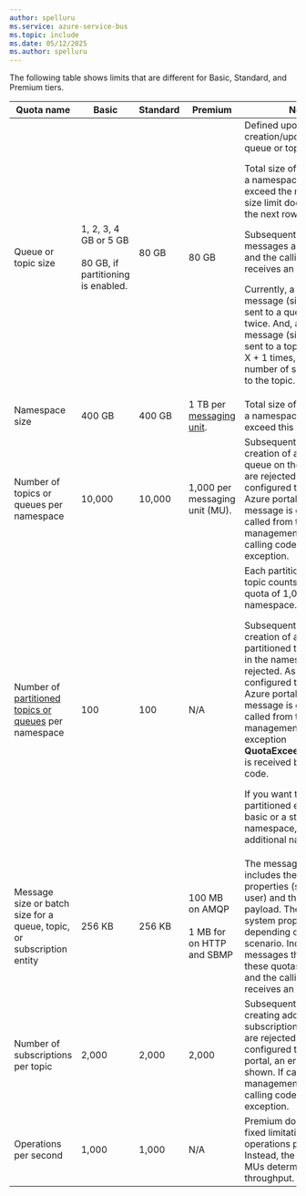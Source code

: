 ```yaml
---
author: spelluru
ms.service: azure-service-bus
ms.topic: include
ms.date: 05/12/2025
ms.author: spelluru
---
```



The following table shows limits that are different for Basic, Standard, and Premium tiers.


| Quota name | Basic | Standard | Premium | Notes | 
| --- | --- | --- | --- | --- |
| Queue or topic size | 1, 2, 3, 4 GB or 5 GB<br/><br/>80 GB, if partitioning is enabled. | 80 GB</p> | 80 GB | Defined upon creation/updation of the queue or topic. <p>Total size of all entities in a namespace can't exceed the namespace size limit documented in the next row.</p><p>Subsequent incoming messages are rejected, and the calling code receives an exception.</p> <p>Currently, a large message (size \> 1 MB) sent to a queue is counted twice. And, a large message (size \> 1 MB) sent to a topic is counted X + 1 times, where X is the number of subscriptions to the topic. </p>|
| Namespace size | 400 GB | 400 GB | 1 TB per [messaging unit](/azure/service-bus-messaging/service-bus-premium-messaging).| Total size of all entities in a namespace can't exceed this limit. | 
| Number of topics or queues per namespace | 10,000 | 10,000 | 1,000 per messaging unit (MU). | Subsequent requests for creation of a new topic or queue on the namespace are rejected. As a result, if configured through the Azure portal, an error message is generated. If called from the management API, the calling code receives an exception. |
| Number of [partitioned topics or queues](/azure/service-bus-messaging/service-bus-partitioning) per namespace | 100 | 100 | N/A | Each partitioned queue or topic counts toward the quota of 1,000 entities per namespace. <p>Subsequent requests for creation of a new partitioned topic or queue in the namespace are rejected. As a result, if configured through the Azure portal, an error message is generated. If called from the management API, the exception **QuotaExceededException** is received by the calling code.</p> <p>If you want to have more partitioned entities in a basic or a standard tier namespace, create additional namespaces. </p>|
| Message size or batch size for a queue, topic, or subscription entity | 256 KB | 256 KB | 100 MB on AMQP<br/><br/>1 MB for on HTTP and SBMP | The message size includes the size of properties (system and user) and the size of payload. The size of system properties varies depending on your scenario. Incoming messages that exceed these quotas are rejected, and the calling code receives an exception. | 
| Number of subscriptions per topic | 2,000 | 2,000 | 2,000 | Subsequent requests for creating additional subscriptions for the topic are rejected. As a result, if configured through the portal, an error message is shown. If called from the management API, the calling code receives an exception. |
| Operations per second| 1,000 | 1,000 | N/A | Premium does not have fixed limitations on the operations per second. Instead, the number of MUs determines the throughput. |



